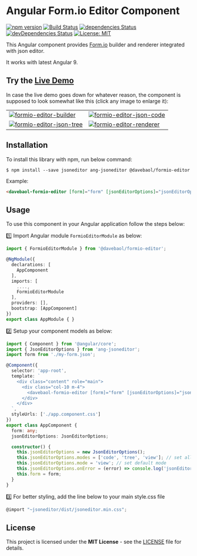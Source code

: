 # Angular Form.io Editor Component

[![npm version](https://badge.fury.io/js/%40davebaol%2Fangular-formio-editor.svg)](https://badge.fury.io/js/%40davebaol%2Fangular-formio-editor) [![Build Status](https://travis-ci.org/davebaol/angular-formio-editor.svg?branch=master)](https://travis-ci.org/github/davebaol/angular-formio-editor) [![dependencies Status](https://david-dm.org/davebaol/angular-formio-editor/status.svg)](https://david-dm.org/davebaol/angular-formio-editor) [![devDependencies Status](https://david-dm.org/davebaol/angular-formio-editor/dev-status.svg)](https://david-dm.org/davebaol/angular-formio-editor?type=dev) [![License: MIT](https://img.shields.io/badge/License-MIT-blue.svg)](https://opensource.org/licenses/MIT)

This Angular component provides [Form.io](https://www.form.io/) builder and renderer integrated with json editor. 

It works with latest Angular 9.

## Try the [Live Demo](https://davebaol.github.io/angular-formio-editor/)

In case the live demo goes down for whatever reason, the component is supposed to look somewhat like this (click any image to enlarge it):
<table>
<tr>
    <td><a target="_blank" href="https://user-images.githubusercontent.com/2366334/81509000-d8d34500-9307-11ea-8d0d-a7cf2da5c7c0.png"><img src="https://user-images.githubusercontent.com/2366334/81509000-d8d34500-9307-11ea-8d0d-a7cf2da5c7c0.png" alt="formio-editor-builder"></img></a></td>
    <td><a target="_blank" href="https://user-images.githubusercontent.com/2366334/81509005-e5f03400-9307-11ea-9c26-61b027f4062d.png"><img src="https://user-images.githubusercontent.com/2366334/81509005-e5f03400-9307-11ea-9c26-61b027f4062d.png" alt="formio-editor-json-code"></img></a></td>
</tr>
<tr>
    <td><a target="_blank" href="https://user-images.githubusercontent.com/2366334/81509007-e983bb00-9307-11ea-864f-3a0cdbe8192c.png"><img src="https://user-images.githubusercontent.com/2366334/81509007-e983bb00-9307-11ea-864f-3a0cdbe8192c.png" alt="formio-editor-json-tree"></img></a></td>
    <td><a target="_blank" href="https://user-images.githubusercontent.com/2366334/81509008-edafd880-9307-11ea-8485-ee82ac05e248.png"><img src="https://user-images.githubusercontent.com/2366334/81509008-edafd880-9307-11ea-8485-ee82ac05e248.png" alt="formio-editor-renderer"></img></a></td>
</tr>
</table>

## Installation

To install this library with npm, run below command:
```
$ npm install --save jsoneditor ang-jsoneditor @davebaol/formio-editor
```

Example:

```html
<davebaol-formio-editor [form]="form" [jsonEditorOptions]="jsonEditorOptions"></davebaol-formio-editor>
```

## Usage

To use this component in your Angular application follow the steps below:

:one: Import Angular module `FormioEditorModule` as below:

```ts
import { FormioEditorModule } from '@davebaol/formio-editor'; 

@NgModule({
  declarations: [
    AppComponent
  ],
  imports: [
    ....,
    FormioEditorModule
  ],
  providers: [],
  bootstrap: [AppComponent]
})
export class AppModule { }
```
:two: Setup your component models as below:

```ts
import { Component } from '@angular/core';
import { JsonEditorOptions } from 'ang-jsoneditor';
import form from './my-form.json';

@Component({
  selector: 'app-root',
  template: `
    <div class="content" role="main">
      <div class="col-10 m-4">
        <davebaol-formio-editor [form]="form" [jsonEditorOptions]="jsonEditorOptions"></davebaol-formio-editor>
      </div>
    </div>
  `,
  styleUrls: ['./app.component.css']
})
export class AppComponent {
  form: any;
  jsonEditorOptions: JsonEditorOptions;

  constructor() {
    this.jsonEditorOptions = new JsonEditorOptions();
    this.jsonEditorOptions.modes = ['code', 'tree', 'view']; // set allowed modes
    this.jsonEditorOptions.mode = 'view'; // set default mode
    this.jsonEditorOptions.onError = (error) => console.log('jsonEditorOptions.onError:', error);
    this.form = form;
  }
}
```
:three: For better styling, add the line below to your main style.css file

```js
@import "~jsoneditor/dist/jsoneditor.min.css";
```

## License

This project is licensed under the **MIT License** - see the [LICENSE](LICENSE) file for details.

